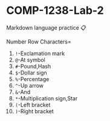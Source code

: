# COMP-1238-Lab-2
Markdown language practice 📋

Number Row Characters=

1. `!`-Exclamation mark
2. `@`-At symbol
3. `#`-Pound,Hash
4. `$`-Dollar sign
5. `%`-Percentage
6. `^`-Up arrow
8. `&`-And
9. `*`-Multiplication sign,Star
10. `(`-Left bracket
11. `)`-Right bracket


